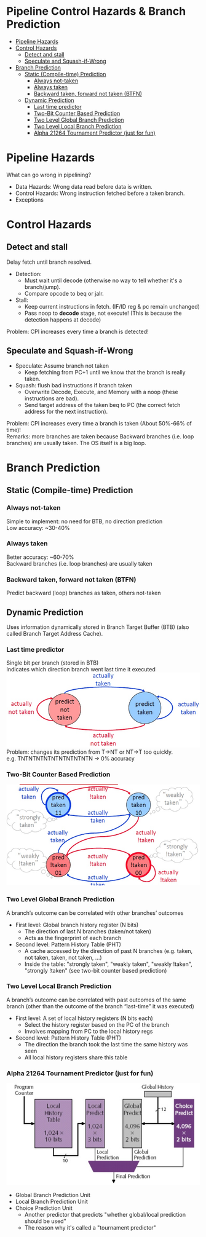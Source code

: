# Pipeline Control Hazards & Branch Prediction
<!-- TOC -->

- [Pipeline Hazards](#pipeline-hazards)
- [Control Hazards](#control-hazards)
    - [Detect and stall](#detect-and-stall)
    - [Speculate and Squash-if-Wrong](#speculate-and-squash-if-wrong)
- [Branch Prediction](#branch-prediction)
    - [Static (Compile-time) Prediction](#static-compile-time-prediction)
        - [Always not-taken](#always-not-taken)
        - [Always taken](#always-taken)
        - [Backward taken, forward not taken (BTFN)](#backward-taken-forward-not-taken-btfn)
    - [Dynamic Prediction](#dynamic-prediction)
        - [Last time predictor](#last-time-predictor)
        - [Two-Bit Counter Based Prediction](#two-bit-counter-based-prediction)
        - [Two Level Global Branch Prediction](#two-level-global-branch-prediction)
        - [Two Level Local Branch Prediction](#two-level-local-branch-prediction)
        - [Alpha 21264 Tournament Predictor (just for fun)](#alpha-21264-tournament-predictor-just-for-fun)

<!-- /TOC -->
# Pipeline Hazards
What can go wrong in pipelining?
- Data Hazards: Wrong data read before data is written.
- Control Hazards: Wrong instruction fetched before a taken branch.
- Exceptions
# Control Hazards
## Detect and stall
Delay fetch until branch resolved.
- Detection:
    - Must wait until decode (otherwise no way to tell whether it's a branch/jump).
    - Compare opcode to beq or jalr.
- Stall:
    - Keep current instructions in fetch. (IF/ID reg & pc remain unchanged)
    - Pass noop to **decode** stage, not execute! (This is because the detection happens at decode)
    
Problem: CPI increases every time a branch is detected!

## Speculate and Squash-if-Wrong
- Speculate: Assume branch not taken
    - Keep fetching from PC+1 until we know that the branch is really taken.
- Squash: flush bad instructions if branch taken
    - Overwrite Decode, Execute, and Memory with a noop (these instructions are bad).
    - Send target address of the taken beq to PC (the correct fetch address for the next instruction).

Problem: CPI increases every time a branch is taken (About 50%-66% of time)!</br>
Remarks: more branches are taken because Backward branches (i.e. loop branches) are usually taken. The OS itself is a big loop.

# Branch Prediction
## Static (Compile-time) Prediction
### Always not-taken
Simple to implement: no need for BTB, no direction prediction</br>
Low accuracy: ~30-40%</br>
### Always taken
Better accuracy: ~60-70%</br>
Backward branches (i.e. loop branches) are usually taken
### Backward taken, forward not taken (BTFN)
Predict backward (loop) branches as taken, others not-taken
## Dynamic Prediction
Uses information dynamically stored in Branch Target Buffer (BTB) (also called Branch Target Address Cache).
### Last time predictor
Single bit per branch (stored in BTB)</br>
Indicates which direction branch went last time it executed</br>
![](single_bit.jpg)
Problem: changes its prediction from T->NT or NT->T too quickly.</br> 
e.g. TNTNTNTNTNTNTNTNTNTN -> 0% accuracy
### Two-Bit Counter Based Prediction
![](two_bit.jpg)
### Two Level Global Branch Prediction
A branch’s outcome can be correlated with other branches’ outcomes
- First level: Global branch history register (N bits)
    - The direction of last N branches (taken/not taken)
    - Acts as the fingerprint of each branch
- Second level: Pattern History Table (PHT)
    - A cache accessed by the direction of past N branches (e.g. taken, not taken, taken, not taken, ...)
    - Inside the table: "strongly taken", "weakly taken", "weakly !taken", "strongly !taken" (see two-bit counter based prediction)


### Two Level Local Branch Prediction
A branch’s outcome can be correlated with past outcomes of the same branch (other than the outcome of the branch “last-time” it was executed)

- First level: A set of local history registers (N bits each)
    - Select the history register based on the PC of the branch
    - Involves mapping from PC to the local history regs
- Second level: Pattern History Table (PHT)
    - The direction the branch took the last time the same history was seen
    - All local history registers share this table

### Alpha 21264 Tournament Predictor (just for fun)
![](tournament.jpg)
- Global Branch Prediction Unit
- Local Branch Prediction Unit
- Choice Prediction Unit
    - Another predictor that predicts "whether global/local prediction should be used"
    - The reason why it's called a "tournament predictor"
